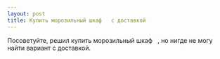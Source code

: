 ```yaml
---
layout: post 
title: Купить морозильный шкаф ‌ ‌ с доставкой 
--- 
```

Посоветуйте, решил купить морозильный шкаф ‌ ‌ , но нигде не могу найти вариант с доставкой.